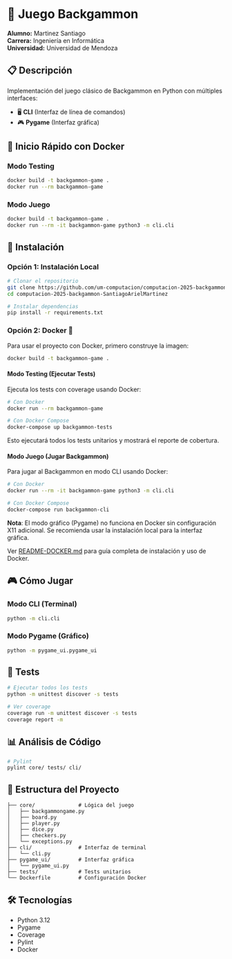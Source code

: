 # 🎲 Juego Backgammon

**Alumno:** Martinez Santiago  
**Carrera:** Ingeniería en Informática  
**Universidad:** Universidad de Mendoza

## 📋 Descripción

Implementación del juego clásico de Backgammon en Python con múltiples interfaces:
- 🖥️ **CLI** (Interfaz de línea de comandos)
- 🎮 **Pygame** (Interfaz gráfica)

## 🐳 Inicio Rápido con Docker

### Modo Testing
```bash
docker build -t backgammon-game .
docker run --rm backgammon-game
```

### Modo Juego
```bash
docker build -t backgammon-game .
docker run --rm -it backgammon-game python3 -m cli.cli
```

## 🚀 Instalación

### Opción 1: Instalación Local

```bash
# Clonar el repositorio
git clone https://github.com/um-computacion/computacion-2025-backgammon-SantiagoArielMartinez.git
cd computacion-2025-backgammon-SantiagoArielMartinez

# Instalar dependencias
pip install -r requirements.txt
```

### Opción 2: Docker 🐳

Para usar el proyecto con Docker, primero construye la imagen:

```bash
docker build -t backgammon-game .
```

#### Modo Testing (Ejecutar Tests)

Ejecuta los tests con coverage usando Docker:

```bash
# Con Docker
docker run --rm backgammon-game

# Con Docker Compose
docker-compose up backgammon-tests
```

Esto ejecutará todos los tests unitarios y mostrará el reporte de cobertura.

#### Modo Juego (Jugar Backgammon)

Para jugar al Backgammon en modo CLI usando Docker:

```bash
# Con Docker
docker run --rm -it backgammon-game python3 -m cli.cli

# Con Docker Compose
docker-compose run backgammon-cli
```

**Nota**: El modo gráfico (Pygame) no funciona en Docker sin configuración X11 adicional. Se recomienda usar la instalación local para la interfaz gráfica.

Ver [README-DOCKER.md](README-DOCKER.md) para guía completa de instalación y uso de Docker.

## 🎮 Cómo Jugar

### Modo CLI (Terminal)
```bash
python -m cli.cli
```

### Modo Pygame (Gráfico)
```bash
python -m pygame_ui.pygame_ui
```

## 🧪 Tests

```bash
# Ejecutar todos los tests
python -m unittest discover -s tests

# Ver coverage
coverage run -m unittest discover -s tests
coverage report -m
```

## 📊 Análisis de Código

```bash
# Pylint
pylint core/ tests/ cli/
```

## 📁 Estructura del Proyecto

```
├── core/              # Lógica del juego
│   ├── backgammongame.py
│   ├── board.py
│   ├── player.py
│   ├── dice.py
│   ├── checkers.py
│   └── exceptions.py
├── cli/               # Interfaz de terminal
│   └── cli.py
├── pygame_ui/         # Interfaz gráfica
│   └── pygame_ui.py
├── tests/             # Tests unitarios
└── Dockerfile         # Configuración Docker
```

## 🛠️ Tecnologías

- Python 3.12
- Pygame
- Coverage
- Pylint
- Docker 